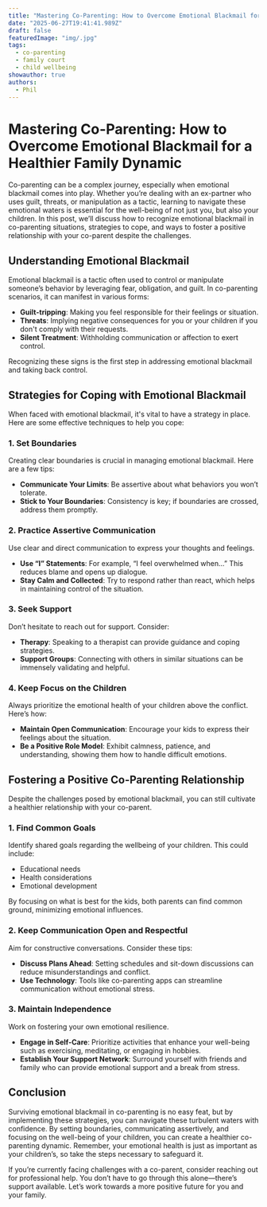 ```yaml
---
title: "Mastering Co-Parenting: How to Overcome Emotional Blackmail for a Healthier Family Dynamic"
date: "2025-06-27T19:41:41.989Z"
draft: false
featuredImage: "img/.jpg"
tags:
  - co-parenting
  - family court
  - child wellbeing
showauthor: true
authors:
  - Phil
---
```


# Mastering Co-Parenting: How to Overcome Emotional Blackmail for a Healthier Family Dynamic

Co-parenting can be a complex journey, especially when emotional blackmail comes into play. Whether you’re dealing with an ex-partner who uses guilt, threats, or manipulation as a tactic, learning to navigate these emotional waters is essential for the well-being of not just you, but also your children. In this post, we’ll discuss how to recognize emotional blackmail in co-parenting situations, strategies to cope, and ways to foster a positive relationship with your co-parent despite the challenges. 

## Understanding Emotional Blackmail

Emotional blackmail is a tactic often used to control or manipulate someone’s behavior by leveraging fear, obligation, and guilt. In co-parenting scenarios, it can manifest in various forms:

- **Guilt-tripping**: Making you feel responsible for their feelings or situation.
- **Threats**: Implying negative consequences for you or your children if you don't comply with their requests.
- **Silent Treatment**: Withholding communication or affection to exert control.

Recognizing these signs is the first step in addressing emotional blackmail and taking back control.

## Strategies for Coping with Emotional Blackmail

When faced with emotional blackmail, it's vital to have a strategy in place. Here are some effective techniques to help you cope:

### 1. Set Boundaries

Creating clear boundaries is crucial in managing emotional blackmail. Here are a few tips:
- **Communicate Your Limits**: Be assertive about what behaviors you won’t tolerate.
- **Stick to Your Boundaries**: Consistency is key; if boundaries are crossed, address them promptly.

### 2. Practice Assertive Communication

Use clear and direct communication to express your thoughts and feelings. 
- **Use “I” Statements**: For example, “I feel overwhelmed when…” This reduces blame and opens up dialogue.
- **Stay Calm and Collected**: Try to respond rather than react, which helps in maintaining control of the situation.

### 3. Seek Support

Don’t hesitate to reach out for support. Consider:
- **Therapy**: Speaking to a therapist can provide guidance and coping strategies.
- **Support Groups**: Connecting with others in similar situations can be immensely validating and helpful.

### 4. Keep Focus on the Children

Always prioritize the emotional health of your children above the conflict. Here’s how:
- **Maintain Open Communication**: Encourage your kids to express their feelings about the situation.
- **Be a Positive Role Model**: Exhibit calmness, patience, and understanding, showing them how to handle difficult emotions.

## Fostering a Positive Co-Parenting Relationship

Despite the challenges posed by emotional blackmail, you can still cultivate a healthier relationship with your co-parent. 

### 1. Find Common Goals

Identify shared goals regarding the wellbeing of your children. This could include:
- Educational needs
- Health considerations
- Emotional development 

By focusing on what is best for the kids, both parents can find common ground, minimizing emotional influences.

### 2. Keep Communication Open and Respectful

Aim for constructive conversations. Consider these tips:
- **Discuss Plans Ahead**: Setting schedules and sit-down discussions can reduce misunderstandings and conflict.
- **Use Technology**: Tools like co-parenting apps can streamline communication without emotional stress.

### 3. Maintain Independence

Work on fostering your own emotional resilience. 
- **Engage in Self-Care**: Prioritize activities that enhance your well-being such as exercising, meditating, or engaging in hobbies.
- **Establish Your Support Network**: Surround yourself with friends and family who can provide emotional support and a break from stress.

## Conclusion

Surviving emotional blackmail in co-parenting is no easy feat, but by implementing these strategies, you can navigate these turbulent waters with confidence. By setting boundaries, communicating assertively, and focusing on the well-being of your children, you can create a healthier co-parenting dynamic. Remember, your emotional health is just as important as your children’s, so take the steps necessary to safeguard it. 

If you’re currently facing challenges with a co-parent, consider reaching out for professional help. You don’t have to go through this alone—there’s support available. Let’s work towards a more positive future for you and your family.

